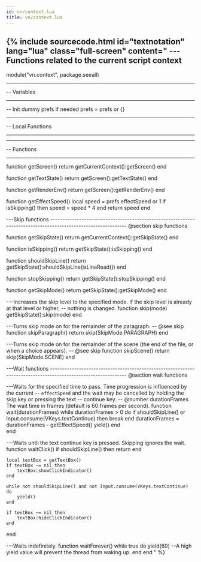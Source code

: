 ```yaml
---
id: vn/context.lua
title: vn/context.lua
---
```

{% include sourcecode.html id="textnotation" lang="lua" class="full-screen" content="
---Functions related to the current script context
-- 
module(\"vn.context\", package.seeall)

-- ----------------------------------------------------------------------------
--  Variables
-- ----------------------------------------------------------------------------

-- Init dummy prefs if needed
prefs = prefs or &#123;}

-- ----------------------------------------------------------------------------
--  Local Functions
-- ----------------------------------------------------------------------------

-- ----------------------------------------------------------------------------
--  Functions
-- ----------------------------------------------------------------------------

function getScreen()
    return getCurrentContext():getScreen()
end

function getTextState()
    return getScreen():getTextState()
end

function getRenderEnv()
    return getScreen():getRenderEnv()
end

function getEffectSpeed()
    local speed = prefs.effectSpeed or 1
    if isSkipping() then
        speed = speed * 4
    end
    return speed
end

---Skip functions
-------------------------------------------------------------------------------------------------------------- @section skip functions

function getSkipState()
    return getCurrentContext():getSkipState()
end

function isSkipping()
    return getSkipState():isSkipping()
end

function shouldSkipLine()
    return getSkipState():shouldSkipLine(isLineRead())
end

function stopSkipping()
    return getSkipState():stopSkipping()
end

function getSkipMode()
    return getSkipState():getSkipMode()
end

---Increases the skip level to the specified mode. If the skip level is already at that level or higher,
-- nothing is changed.
function skip(mode)
    getSkipState():skip(mode)
end

---Turns skip mode on for the remainder of the paragraph.
-- @see skip
function skipParagraph()
    return skip(SkipMode.PARAGRAPH)
end

---Turns skip mode on for the remainder of the scene (the end of the file, or when a choice appears).
-- @see skip
function skipScene()
    return skip(SkipMode.SCENE)
end

---Wait functions
-------------------------------------------------------------------------------------------------------------- @section wait functions

---Waits for the specified time to pass. Time progression is influenced by the current
-- <code>effectSpeed</code> and the wait may be cancelled by holding the skip key or pressing the text
-- continue key.
-- @number durationFrames The wait time in frames (default is 60 frames per second).
function wait(durationFrames)
    while durationFrames > 0 do
        if shouldSkipLine() or Input.consume(VKeys.textContinue) then
            break
        end
        durationFrames = durationFrames - getEffectSpeed()
        yield()
    end    
end

---Waits until the text continue key is pressed. Skipping ignores the wait.
function waitClick()
    if shouldSkipLine() then
        return
    end

    local textBox = getTextBox()
    if textBox ~= nil then
        textBox:showClickIndicator()
    end
        
    while not shouldSkipLine() and not Input.consume(VKeys.textContinue) do
        yield()
    end
    
    if textBox ~= nil then
        textBox:hideClickIndicator()
    end
end

---Waits indefinitely.
function waitForever()
    while true do
        yield(60) --A high yield value will prevent the thread from waking up.
    end
end
" %}
                
